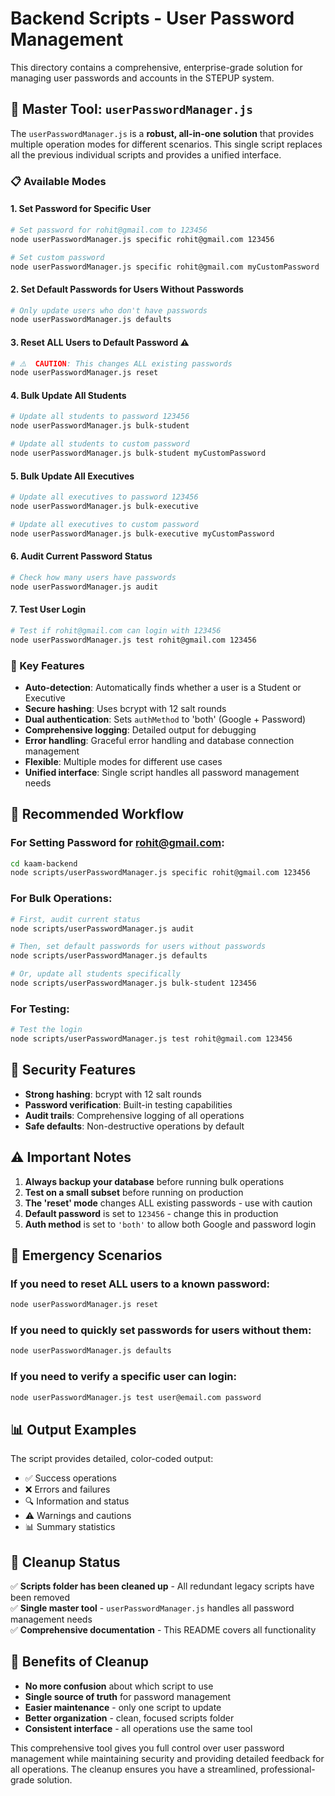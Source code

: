 # Backend Scripts - User Password Management

This directory contains a comprehensive, enterprise-grade solution for managing user passwords and accounts in the STEPUP system.

## 🚀 **Master Tool: `userPasswordManager.js`**

The `userPasswordManager.js` is a **robust, all-in-one solution** that provides multiple operation modes for different scenarios. This single script replaces all the previous individual scripts and provides a unified interface.

### 📋 Available Modes

#### 1. **Set Password for Specific User**
```bash
# Set password for rohit@gmail.com to 123456
node userPasswordManager.js specific rohit@gmail.com 123456

# Set custom password
node userPasswordManager.js specific rohit@gmail.com myCustomPassword
```

#### 2. **Set Default Passwords for Users Without Passwords**
```bash
# Only update users who don't have passwords
node userPasswordManager.js defaults
```

#### 3. **Reset ALL Users to Default Password** ⚠️
```bash
# ⚠️  CAUTION: This changes ALL existing passwords
node userPasswordManager.js reset
```

#### 4. **Bulk Update All Students**
```bash
# Update all students to password 123456
node userPasswordManager.js bulk-student

# Update all students to custom password
node userPasswordManager.js bulk-student myCustomPassword
```

#### 5. **Bulk Update All Executives**
```bash
# Update all executives to password 123456
node userPasswordManager.js bulk-executive

# Update all executives to custom password
node userPasswordManager.js bulk-executive myCustomPassword
```

#### 6. **Audit Current Password Status**
```bash
# Check how many users have passwords
node userPasswordManager.js audit
```

#### 7. **Test User Login**
```bash
# Test if rohit@gmail.com can login with 123456
node userPasswordManager.js test rohit@gmail.com 123456
```

### 🔧 Key Features

- **Auto-detection**: Automatically finds whether a user is a Student or Executive
- **Secure hashing**: Uses bcrypt with 12 salt rounds
- **Dual authentication**: Sets `authMethod` to 'both' (Google + Password)
- **Comprehensive logging**: Detailed output for debugging
- **Error handling**: Graceful error handling and database connection management
- **Flexible**: Multiple modes for different use cases
- **Unified interface**: Single script handles all password management needs

## 🎯 **Recommended Workflow**

### For Setting Password for rohit@gmail.com:
```bash
cd kaam-backend
node scripts/userPasswordManager.js specific rohit@gmail.com 123456
```

### For Bulk Operations:
```bash
# First, audit current status
node scripts/userPasswordManager.js audit

# Then, set default passwords for users without passwords
node scripts/userPasswordManager.js defaults

# Or, update all students specifically
node scripts/userPasswordManager.js bulk-student 123456
```

### For Testing:
```bash
# Test the login
node scripts/userPasswordManager.js test rohit@gmail.com 123456
```

## 🔐 **Security Features**

- **Strong hashing**: bcrypt with 12 salt rounds
- **Password verification**: Built-in testing capabilities
- **Audit trails**: Comprehensive logging of all operations
- **Safe defaults**: Non-destructive operations by default

## ⚠️ **Important Notes**

1. **Always backup your database** before running bulk operations
2. **Test on a small subset** before running on production
3. **The 'reset' mode** changes ALL existing passwords - use with caution
4. **Default password** is set to `123456` - change this in production
5. **Auth method** is set to `'both'` to allow both Google and password login

## 🚨 **Emergency Scenarios**

### If you need to reset ALL users to a known password:
```bash
node userPasswordManager.js reset
```

### If you need to quickly set passwords for users without them:
```bash
node userPasswordManager.js defaults
```

### If you need to verify a specific user can login:
```bash
node userPasswordManager.js test user@email.com password
```

## 📊 **Output Examples**

The script provides detailed, color-coded output:
- ✅ Success operations
- ❌ Errors and failures
- 🔍 Information and status
- ⚠️  Warnings and cautions
- 📊 Summary statistics

## 🧹 **Cleanup Status**

✅ **Scripts folder has been cleaned up** - All redundant legacy scripts have been removed  
✅ **Single master tool** - `userPasswordManager.js` handles all password management needs  
✅ **Comprehensive documentation** - This README covers all functionality  

## 🎉 **Benefits of Cleanup**

- **No more confusion** about which script to use
- **Single source of truth** for password management
- **Easier maintenance** - only one script to update
- **Better organization** - clean, focused scripts folder
- **Consistent interface** - all operations use the same tool

This comprehensive tool gives you full control over user password management while maintaining security and providing detailed feedback for all operations. The cleanup ensures you have a streamlined, professional-grade solution.
